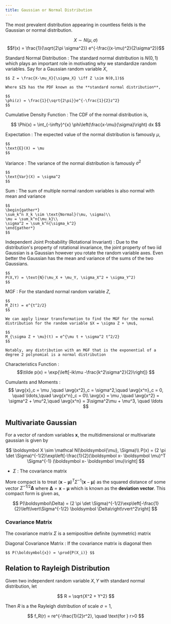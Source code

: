 ```yaml
---
title: Gaussian or Normal Distribution
---
```


The most prevalent distribution appearing in countless fields is the Gaussian or normal distribution.

$$X \sim N(\mu, \sigma)$$
$$f(x) = \frac{1}{\sqrt{2\pi \sigma^2}} e^{-\frac{(x-\mu)^2}{2\sigma^2}}$$

Standard Normal Distribution
: The standard normal distribution is $N(0,1)$ which plays an important role in motivating why we standardize random variables. Say for a Gaussian random variable $X$,

    $$ Z = \frac{X-\mu_X}{\sigma_X} \iff Z \sim N(0,1)$$

    Where $Z$ has the PDF known as the **standard normal distribution**,

    $$
    \phi(z) = \frac{1}{\sqrt{2\pi}}e^{-\frac{1}{2}z^2}
    $$

Cumulative Density Function
: The CDF of the normal distribution is,

$$
\Phi(x) = \int_{-\infty}^{x} \phi\left(\frac{x-\mu}{\sigma}\right) dx
$$

Expectation
: The expected value of the normal distribution is famously $\mu$,

    $$
    \text{E}(X) = \mu
    $$

Variance
: The variance of the normal distribution is famously $\sigma^2$

    $$
    \text{Var}(X) = \sigma^2
    $$

Sum
: The sum of multiple normal random variables is also normal with mean and variance

    $$
    \begin{gather*}
    \sum_k^n X_k \sim \text{Normal}(\mu, \sigma)\\
    \mu = \sum_k^n{\mu_k}\\
    \sigma^2 = \sum_k^n{\sigma_k^2}
    \end{gather*}
    $$

Independent Joint Probability (Rotational Invariant)
:    Due to the distribution's property of rotational invariance, the joint property of two iid Gaussian is a Gaussian however you rotate the random variable axes. Even better the Gaussian has the mean and variance of the sums of the two Gaussians.

    $$
    P(X,Y) = \text{N}(\mu_X + \mu_Y, \sigma_X^2 + \sigma_Y^2)
    $$

MGF
: For the standard normal random variable $Z$,

    $$
    M_Z(t) = e^{t^2/2}
    $$

    We can apply linear transformation to find the MGF for the normal distribution for the random variable $X = \sigma Z + \mu$,

    $$
    M_{\sigma Z + \mu}(t) = e^{\mu t + \sigma^2 t^2/2}
    $$

    Notably, any distribution with an MGF that is the exponential of a degree 2 polynomial is a normal distribution

Characteristics Function
:    $$\tilde p(x) = \exp{\left[-ik\mu -\frac{k^2\sigma^2}{2}\right]} $$

Cumulants and Moments
:    $$
        \avg{x}_c = \mu ,\quad \avg{x^2}_c = \sigma^2,\quad \avg{x^n}_c = 0, \quad \ldots,\quad  \avg{x^n}_c = 0\\
        \avg{x} = \mu ,\quad \avg{x^2} = \sigma^2 + \mu^2,\quad \avg{x^n} = 3\sigma^2\mu + \mu^3, \quad \ldots
    $$

## Multivariate Gaussian
For a vector of random variables $\boldsymbol x$, the multidimensional or multivariate gaussian is given by


$$
\boldsymbol X \sim \mathcal N(\boldsymbol{\mu}, \Sigma)\\
P(x) = (2 \pi \det \Sigma)^{-1/2}\exp\left[-\frac{1}{2}(\boldsymbol x- \boldsymbol \mu)^T \Sigma^{-1} (\boldsymbol x- \boldsymbol \mu)\right]
$$

* $\Sigma$ : The covariance matrix

More compact is to treat $(\boldsymbol x- \boldsymbol \mu)^T \Sigma^{-1} (\boldsymbol x- \boldsymbol \mu)$ as the squared distance of some vector $\Sigma^{-1/2} \boldsymbol \Delta$ where $\boldsymbol\Delta = \boldsymbol{x} - \boldsymbol{\mu}$ which is known as the **deviation vector**. This compact form is given as,

$$
P(\boldsymbol\Delta) = (2 \pi \det \Sigma)^{-1/2}\exp\left[-\frac{1}{2}\left\lvert\Sigma^{-1/2} \boldsymbol \Delta\right\rvert^2\right]
$$

### Covariance Matrix

The covariance matrix $\Sigma$ is a semipositive definite (symmetric) matrix

Diagonal Covariance Matrix
: If the covariance matrix is diagonal then

    $$ P(\boldsymbol{x}) = \prod{P(X_i)} $$

## Relation to Rayleigh Distribution
Given two independent random variable $X,Y$ with standard normal distribution, let

$$
R = \sqrt{X^2 + Y^2}
$$

Then $R$ is a the Rayleigh distribution of scale $\sigma = 1$,

$$
f_R(r) = re^{-\frac{1}{2}r^2}, \quad \text{for } r>0
$$